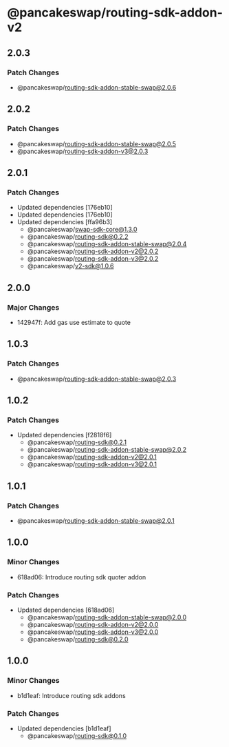 # @pancakeswap/routing-sdk-addon-v2

## 2.0.3

### Patch Changes

- @pancakeswap/routing-sdk-addon-stable-swap@2.0.6

## 2.0.2

### Patch Changes

- @pancakeswap/routing-sdk-addon-stable-swap@2.0.5
- @pancakeswap/routing-sdk-addon-v3@2.0.3

## 2.0.1

### Patch Changes

- Updated dependencies [176eb10]
- Updated dependencies [176eb10]
- Updated dependencies [ffa96b3]
  - @pancakeswap/swap-sdk-core@1.3.0
  - @pancakeswap/routing-sdk@0.2.2
  - @pancakeswap/routing-sdk-addon-stable-swap@2.0.4
  - @pancakeswap/routing-sdk-addon-v2@2.0.2
  - @pancakeswap/routing-sdk-addon-v3@2.0.2
  - @pancakeswap/v2-sdk@1.0.6

## 2.0.0

### Major Changes

- 142947f: Add gas use estimate to quote

## 1.0.3

### Patch Changes

- @pancakeswap/routing-sdk-addon-stable-swap@2.0.3

## 1.0.2

### Patch Changes

- Updated dependencies [f2818f6]
  - @pancakeswap/routing-sdk@0.2.1
  - @pancakeswap/routing-sdk-addon-stable-swap@2.0.2
  - @pancakeswap/routing-sdk-addon-v2@2.0.1
  - @pancakeswap/routing-sdk-addon-v3@2.0.1

## 1.0.1

### Patch Changes

- @pancakeswap/routing-sdk-addon-stable-swap@2.0.1

## 1.0.0

### Minor Changes

- 618ad06: Introduce routing sdk quoter addon

### Patch Changes

- Updated dependencies [618ad06]
  - @pancakeswap/routing-sdk-addon-stable-swap@2.0.0
  - @pancakeswap/routing-sdk-addon-v2@2.0.0
  - @pancakeswap/routing-sdk-addon-v3@2.0.0
  - @pancakeswap/routing-sdk@0.2.0

## 1.0.0

### Minor Changes

- b1d1eaf: Introduce routing sdk addons

### Patch Changes

- Updated dependencies [b1d1eaf]
  - @pancakeswap/routing-sdk@0.1.0
